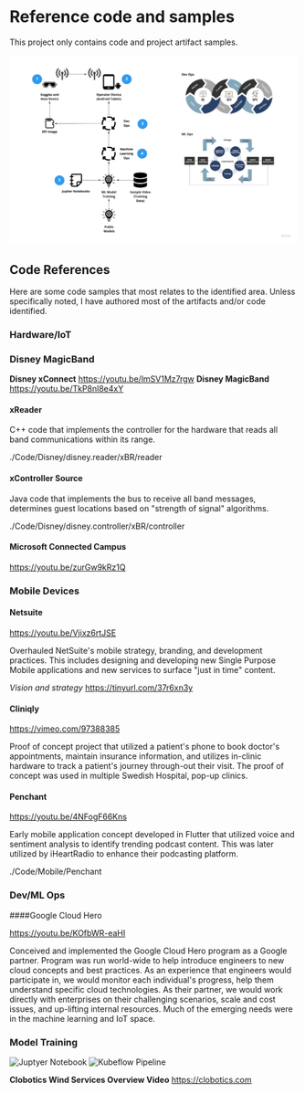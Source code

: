 # Reference code and samples 

This project only contains code and project artifact samples.

![Command Sight Architecture](./Architectures/Command%20Sight%20Architecture.jpeg)

## Code References

Here are some code samples that most relates to the identified area. Unless specifically noted, I have authored most of the artifacts and/or code identified.

### Hardware/IoT

### Disney MagicBand

**Disney xConnect** https://youtu.be/lmSV1Mz7rgw
**Disney MagicBand** https://youtu.be/TkP8nl8e4xY

#### xReader

C++ code that implements the controller for the hardware that reads all band communications within its range.

./Code/Disney/disney.reader/xBR/reader

#### xController Source 
Java code that implements the bus to receive all band messages, determines guest locations based on "strength of signal" algorithms.

./Code/Disney/disney.controller/xBR/controller

#### Microsoft Connected Campus
<https://youtu.be/zurGw9kRz1Q>

### Mobile Devices

#### Netsuite

<https://youtu.be/Vjixz6rtJSE>

Overhauled NetSuite's mobile strategy, branding, and development practices. This includes designing and developing new Single Purpose Mobile applications and new services to surface "just in time" content.

*Vision and strategy*
<https://tinyurl.com/37r6xn3y>

#### Cliniqly

<https://vimeo.com/97388385>

Proof of concept project that utilized a patient's phone to book doctor's appointments, maintain insurance information, and utilizes in-clinic hardware to track a patient's journey through-out their visit. The proof of concept was used in multiple Swedish Hospital, pop-up clinics.

#### Penchant

<https://youtu.be/4NFogF66Kns>

Early mobile application concept developed in Flutter that utilized voice and sentiment analysis to identify trending podcast content. This was later utilized by iHeartRadio to enhance their podcasting platform.

./Code/Mobile/Penchant


### Dev/ML Ops

####Google Cloud Hero

<https://youtu.be/KOfbWR-eaHI>

Conceived and implemented the Google Cloud Hero program as a Google partner. Program was run world-wide to help introduce engineers to new cloud concepts and best practices. As an experience that engineers would participate in, we would monitor each individual's progress, help them understand specific cloud technologies. As their partner, we would work directly with enterprises on their challenging scenarios, scale and cost issues, and up-lifting internal resources. Much of the emerging needs were in the machine learning and IoT space.

### Model Training

![Juptyer Notebook]()
![Kubeflow Pipeline](./code/ml/kubeflow/finpredict.kfp)

**Clobotics Wind Services Overview Video**
https://clobotics.com
